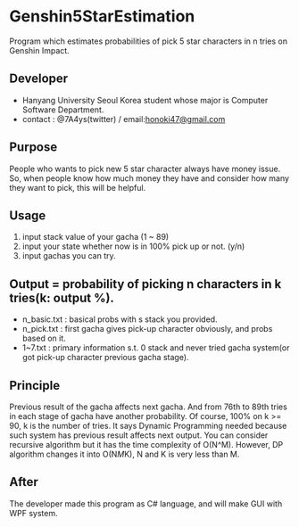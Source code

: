 # Genshin5StarEstimation
Program which estimates probabilities of pick 5 star characters in n tries on Genshin Impact.

## Developer
- Hanyang University Seoul Korea student whose major is Computer Software Department.
- contact : @7A4ys(twitter) / email:honoki47@gmail.com

## Purpose
People who wants to pick new 5 star character always have money issue. So, when people know how much money they have and consider how many they want to pick, this will be helpful.

## Usage
1. input stack value of your gacha (1 ~ 89)
2. input your state whether now is in 100% pick up or not. (y/n)
3. input gachas you can try.

## Output = probability of picking n characters in k tries(k: output %).
- n_basic.txt : basical probs with s stack you provided.
- n_pick.txt : first gacha gives pick-up character obviously, and probs based on it.
- 1~7.txt : primary information s.t. 0 stack and never tried gacha system(or got pick-up character previous gacha stage).

## Principle
Previous result of the gacha affects next gacha. And from 76th to 89th tries in each stage of gacha have another probability. Of course, 100% on k >= 90, k is the number of tries. It says Dynamic Programming needed because such system has previous result affects next output. You can consider recursive algorithm but it has the time complexity of O(N^M). However, DP algorithm changes it into O(N*M*K), N and K is very less than M.

## After
The developer made this program as C# language, and will make GUI with WPF system.
